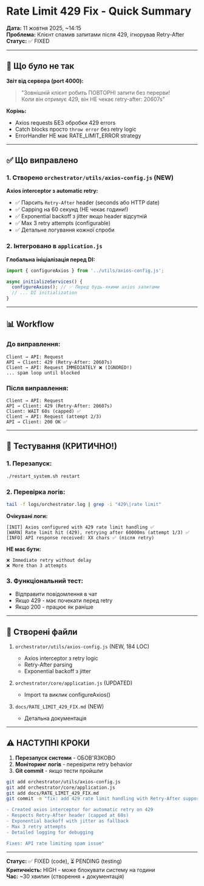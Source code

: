 # Rate Limit 429 Fix - Quick Summary

**Дата:** 11 жовтня 2025, ~14:15  
**Проблема:** Клієнт спамив запитами після 429, ігнорував Retry-After  
**Статус:** ✅ FIXED

---

## 🐛 Що було не так

**Звіт від сервера (port 4000):**
> "Зовнішній клієнт робить ПОВТОРНІ запити без перерви!  
> Коли він отримує 429, він НЕ чекає retry-after: 20607s"

**Корінь:**
- Axios requests БЕЗ обробки 429 errors
- Catch blocks просто `throw error` без retry logic
- ErrorHandler НЕ має RATE_LIMIT_ERROR strategy

---

## ✅ Що виправлено

### 1. Створено `orchestrator/utils/axios-config.js` (NEW)
**Axios interceptor з automatic retry:**
- ✅ Парсить `Retry-After` header (seconds або HTTP date)
- ✅ Capping на 60 секунд (НЕ чекає години!)
- ✅ Exponential backoff з jitter якщо header відсутній
- ✅ Max 3 retry attempts (configurable)
- ✅ Детальне логування кожної спроби

### 2. Інтегровано в `application.js`
**Глобальна ініціалізація перед DI:**
```javascript
import { configureAxios } from '../utils/axios-config.js';

async initializeServices() {
  configureAxios(); // ✅ Перед будь-якими axios запитами
  // ... DI initialization
}
```

---

## 📊 Workflow

### До виправлення:
```
Client → API: Request
API → Client: 429 (Retry-After: 20607s)
Client → API: Request IMMEDIATELY ❌ (IGNORED!)
... spam loop until blocked
```

### Після виправлення:
```
Client → API: Request
API → Client: 429 (Retry-After: 20607s)
Client: WAIT 60s (capped) ✅
Client → API: Request (attempt 2/3)
API → Client: 200 OK ✅
```

---

## 🧪 Тестування (КРИТИЧНО!)

### 1. Перезапуск:
```bash
./restart_system.sh restart
```

### 2. Перевірка логів:
```bash
tail -f logs/orchestrator.log | grep -i "429\|rate limit"
```

**Очікувані логи:**
```
[INIT] Axios configured with 429 rate limit handling ✅
[WARN] Rate limit hit (429), retrying after 60000ms (attempt 1/3) ✅
[INFO] API response received: XX chars ✅ (після retry)
```

**НЕ має бути:**
```
❌ Immediate retry without delay
❌ More than 3 attempts
```

### 3. Функціональний тест:
- Відправити повідомлення в чат
- Якщо 429 - має почекати перед retry
- Якщо 200 - працює як раніше

---

## 📝 Створені файли

1. `orchestrator/utils/axios-config.js` (NEW, 184 LOC)
   - Axios interceptor з retry logic
   - Retry-After parsing
   - Exponential backoff з jitter

2. `orchestrator/core/application.js` (UPDATED)
   - Import та виклик configureAxios()

3. `docs/RATE_LIMIT_429_FIX.md` (NEW)
   - Детальна документація

---

## ⚠️ НАСТУПНІ КРОКИ

1. **Перезапуск системи** - ОБОВ'ЯЗКОВО
2. **Моніторинг логів** - перевірити retry behavior
3. **Git commit** - якщо тести пройшли

```bash
git add orchestrator/utils/axios-config.js
git add orchestrator/core/application.js
git add docs/RATE_LIMIT_429_FIX.md
git commit -m "fix: add 429 rate limit handling with Retry-After support

- Created axios interceptor for automatic retry on 429
- Respects Retry-After header (capped at 60s)
- Exponential backoff with jitter as fallback
- Max 3 retry attempts
- Detailed logging for debugging

Fixes: API rate limiting spam issue"
```

---

**Статус:** ✅ FIXED (code), ⏳ PENDING (testing)  
**Критичність:** HIGH - може блокувати систему на години  
**Час:** ~30 хвилин (створення + документація)
